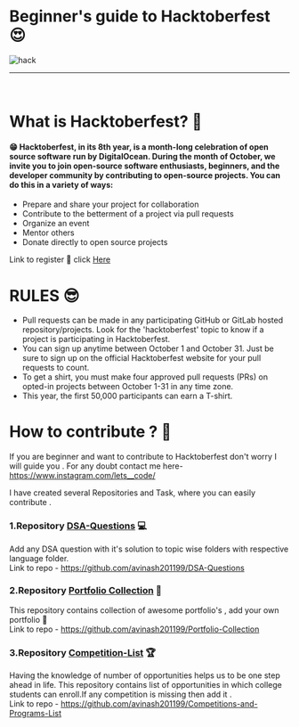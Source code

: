 # Beginner's guide to Hacktoberfest 😍
![hack](https://user-images.githubusercontent.com/61057666/135253939-df4c0569-9ea6-49ae-b53c-63c797933b30.png)

<hr>

<br>

# What is Hacktoberfest? 🤨<br>

#### 😁 Hacktoberfest, in its 8th year, is a month-long celebration of open source software run by DigitalOcean. During the month of October, we invite you to join open-source software enthusiasts, beginners, and the developer community by contributing to open-source projects. You can do this in a variety of ways:<br>

* Prepare and share your project for collaboration
* Contribute to the betterment of a project via pull requests
* Organize an event
* Mentor others
* Donate directly to open source projects

Link to register 🤩 click [Here](https://hacktoberfest.digitalocean.com/)

# RULES 😎

* Pull requests can be made in any participating GitHub or GitLab hosted repository/projects. Look for the 'hacktoberfest' topic to know if a project is participating in Hacktoberfest.
* You can sign up anytime between October 1 and October 31. Just be sure to sign up on the official Hacktoberfest website for your pull requests to count.
* To get a shirt, you must make four approved pull requests (PRs) on opted-in projects between October 1-31 in any time zone.
* This year, the first 50,000 participants can earn a T-shirt.

# How to contribute ? 🥺

If you are beginner and want to contribute to Hacktoberfest don't worry I will guide you . For any doubt contact me here-https://www.instagram.com/lets__code/ <br>

I have created several Repositories and Task, where you can easily contribute .

### 1.Repository [DSA-Questions](https://github.com/avinash201199/DSA-Questions) 	💻

Add any DSA question with it's solution to topic wise folders with respective language folder.<br>
Link to repo - https://github.com/avinash201199/DSA-Questions <br>

### 2.Repository [Portfolio Collection](https://github.com/avinash201199/Portfolio-Collection) 🧑

This repository contains collection of awesome portfolio's , add your own portfolio 🤩<br>
Link to repo - https://github.com/avinash201199/Portfolio-Collection

### 3.Repository [Competition-List](https://github.com/avinash201199/Competitions-and-Programs-List) 🏆

Having the knowledge of number of opportunities helps us to be one step ahead in life. This repository contains list of opportunities in which college students can enroll.If any competition is missing then add it .<br>
Link to repo - https://github.com/avinash201199/Competitions-and-Programs-List




